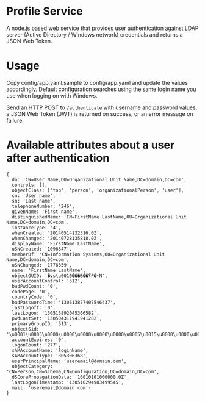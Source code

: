 # Profile Service
A node.js based web service that provides user authentication against LDAP server (Active Directory / Windows network) credentials and returns a JSON Web Token.

# Usage
Copy config/app.yaml.sample to config/app.yaml and update the values accordingly.
Default configuration searches using the same login name you use when logging on with Windows.

Send an HTTP POST to `/authenticate` with username and password values, a JSON Web Token (JWT) is returned on success, or an error message on failure.

# Available attributes about a user after authentication
```
{
  dn: 'CN=User Name,OU=Organizational Unit Name,DC=domain,DC=com',
  controls: [],
  objectClass: ['top', 'person', 'organizationalPerson', 'user'],
  cn: 'User name',
  sn: 'Last name',
  telephoneNumber: '246',
  givenName: 'First name',
  distinguishedName: 'CN=FirstName LastName,OU=Organizational Unit Name,DC=domain,DC=com',
  instanceType: '4',
  whenCreated: '20140514132316.0Z',
  whenChanged: '20140728135818.0Z',
  displayName: 'FirstName LastName',
  uSNCreated: '1096347',
  memberOf: 'CN=Information Systems,OU=Organizational Unit Name,DC=domain,DC=com',
  uSNChanged: '1776359',
  name: 'FirstName LastName',
  objectGUID: '�vs\u0010���B��ʕP�~N',
  userAccountControl: '512',
  badPwdCount: '0',
  codePage: '0',
  countryCode: '0',
  badPasswordTime: '130513877407546437',
  lastLogoff: '0',
  lastLogon: '130513892045366582',
  pwdLastSet: '130504311941941282',
  primaryGroupID: '513',
  objectSid: '\u0001\u0005\u0000\u0000\u0000\u0000\u0000\u0005\u0015\u0000\u0000\u0000\u0011�_sMdI.�=+F�\u0010\u0000\u0000',
  accountExpires: '0',
  logonCount: '277',
  sAMAccountName: 'loginName',
  sAMAccountType: '805306368',
  userPrincipalName: 'useremail@domain.com',
  objectCategory: 'CN=Person,CN=Schema,CN=Configuration,DC=domain,DC=com',
  dSCorePropagationData: '16010101000000.0Z',
  lastLogonTimestamp: '130510294983499545',
  mail: 'useremail@domain.com'·
}
```
